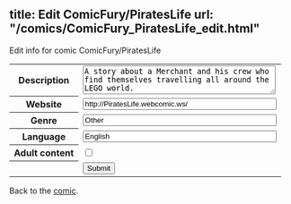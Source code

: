 title: Edit ComicFury/PiratesLife
url: "/comics/ComicFury_PiratesLife_edit.html"
---
Edit info for comic ComicFury/PiratesLife

<form name="comic" action="http://gaepostmail.appspot.com/comic/" method="post">
<table class="comicinfo">
<tr>
<th>Description</th><td><textarea name="description" cols="40" rows="3">A story about a Merchant and his crew who find themselves travelling all around the LEGO world.</textarea></td>
</tr>
<tr>
<th>Website</th><td><input type="text" name="url" value="http://PiratesLife.webcomic.ws/" size="40"/></td>
</tr>
<tr>
<th>Genre</th><td><input type="text" name="genre" value="Other" size="40"/></td>
</tr>
<tr>
<th>Language</th><td><input type="text" name="language" value="English" size="40"/></td>
</tr>
<tr>
<th>Adult content</th><td><input type="checkbox" name="adult" value="adult" /></td>
</tr>
<tr>
<th></th><td>
<input type="hidden" name="comic" value="ComicFury_PiratesLife" />
<input type="submit" name="submit" value="Submit" />
</td>
</tr>
</table>
</form>

Back to the [comic](ComicFury_PiratesLife.html).
